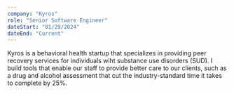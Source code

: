 ```yaml
---
company: "Kyros"
role: "Senior Software Engineer"
dateStart: "01/29/2024"
dateEnd: "Current"
---
```


Kyros is a behavioral health startup that specializes in providing peer recovery services for individuals wiht substance use disorders (SUD). I build tools that enable our staff to provide better care to our clients, such as a drug and alcohol assessment that cut the industry-standard time it takes to complete by 25%.
